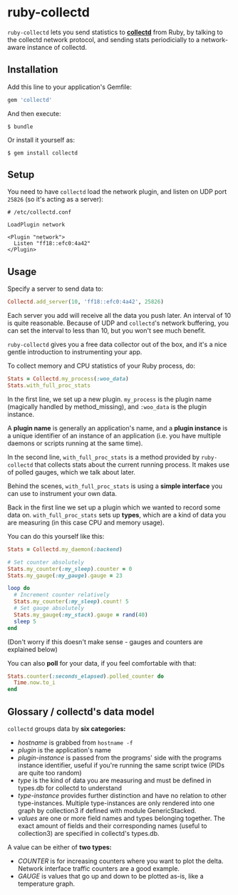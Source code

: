 # ruby-collectd

`ruby-collectd` lets you send statistics to [**collectd**](https://github.com/collectd/collectd) from Ruby, by talking to the collectd network protocol, and sending stats periodicially to a network-aware instance of collectd.

## Installation

Add this line to your application's Gemfile:

```ruby
gem 'collectd'
```

And then execute:

    $ bundle

Or install it yourself as:

    $ gem install collectd

## Setup

You need to have `collectd` load the network plugin, and listen on UDP port `25826` (so it's acting as a server): 

```
# /etc/collectd.conf

LoadPlugin network
  
<Plugin "network">
  Listen "ff18::efc0:4a42"
</Plugin>
```

Usage
-----

Specify a server to send data to:

```ruby
Collectd.add_server(10, 'ff18::efc0:4a42', 25826)
```

Each server you add will receive all the data you push later. An interval of 10 is quite reasonable. Because of UDP and `collectd`'s network buffering, you can set the interval to less than 10, but you won't see much benefit.

`ruby-collectd` gives you a free data collector out of the box, and it's a nice gentle introduction to instrumenting your app. 

To collect memory and CPU statistics of your Ruby process, do:

```ruby
Stats = Collectd.my_process(:woo_data)
Stats.with_full_proc_stats
```

In the first line, we set up a new plugin. ``my_process`` is the plugin name (magically handled by method_missing), and ``:woo_data`` is the plugin instance. 

A **plugin name** is generally an application's name, and a **plugin instance** is a unique identifier of an instance of an application (i.e. you have multiple daemons or scripts running at the same time).

In the second line, ``with_full_proc_stats`` is a method provided by `ruby-collectd` that collects stats about the current running process. It makes use of polled gauges, which we talk about later. 

Behind the scenes, ``with_full_proc_stats`` is using a **simple interface** you can use to instrument your own data. 

Back in the first line we set up a plugin which we wanted to record some data on. ``with_full_proc_stats`` sets up **types**, which are a kind of data you are measuring (in this case CPU and memory usage).

You can do this yourself like this: 

```ruby
Stats = Collectd.my_daemon(:backend)

# Set counter absolutely
Stats.my_counter(:my_sleep).counter = 0
Stats.my_gauge(:my_gauge).gauge = 23 

loop do 
  # Increment counter relatively
  Stats.my_counter(:my_sleep).count! 5
  # Set gauge absolutely
  Stats.my_gauge(:my_stack).gauge = rand(40)
  sleep 5
end
```

    
(Don't worry if this doesn't make sense - gauges and counters are explained 
below)

You can also **poll** for your data, if you feel comfortable with that:

```ruby
Stats.counter(:seconds_elapsed).polled_counter do
  Time.now.to_i
end
```

Glossary / collectd's data model
--------------------------------

`collectd` groups data by **six categories:**

* *hostname* is grabbed from ``hostname -f``
* *plugin* is the application's name
* *plugin-instance* is passed from the programs' side with the programs instance identifier, useful if you're running the same script twice (PIDs are quite too random)
* *type* is the kind of data you are measuring and must be defined in types.db for collectd to understand
* *type-instance* provides further distinction and have no relation to other type-instances. Multiple type-instances are only rendered into one graph by collection3 if defined with module GenericStacked.
* *values* are one or more field names and types belonging together. The exact amount of fields and their corresponding names (useful to collection3) are specified in collectd's types.db.

A value can be either of **two types:**

* *COUNTER* is for increasing counters where you want to plot the delta. Network interface traffic counters are a good example.
* *GAUGE* is values that go up and down to be plotted as-is, like a temperature graph.

